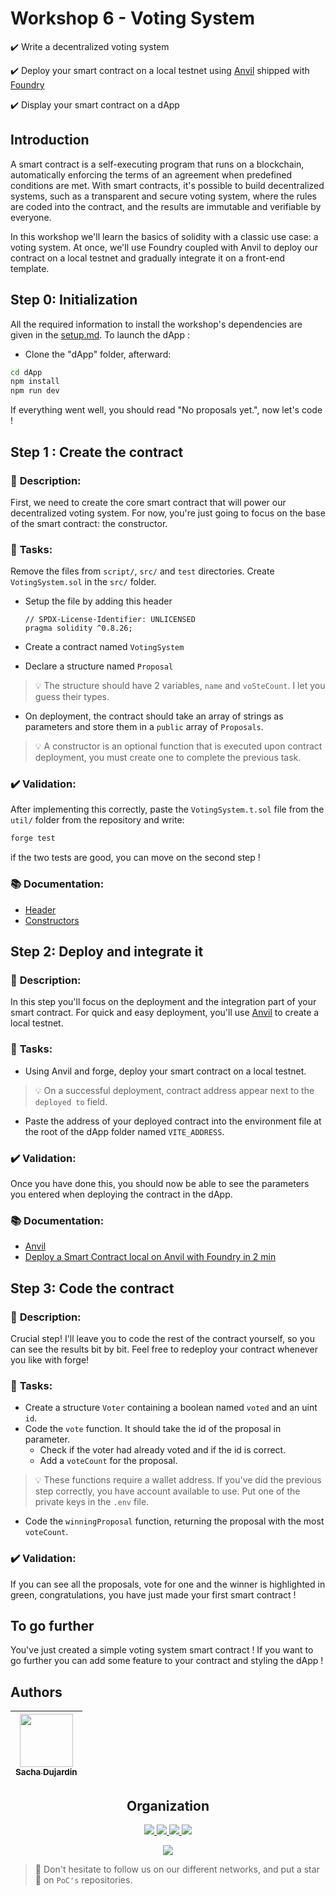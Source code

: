 # Workshop 6 - Voting System

✔️ Write a decentralized voting system

✔️ Deploy your smart contract on a local testnet using [Anvil](https://book.getfoundry.sh/anvil/) shipped with [Foundry](https://book.getfoundry.sh/)

✔️ Display your smart contract on a dApp

## Introduction

A smart contract is a self-executing program that runs on a blockchain, automatically enforcing the terms of an agreement when predefined conditions are met. With smart contracts, it's possible to build decentralized systems, such as a transparent and secure voting system, where the rules are coded into the contract, and the results are immutable and verifiable by everyone.

In this workshop we'll learn the basics of solidity with a classic use case: a voting system. At once, we'll use Foundry coupled with Anvil to deploy our contract on a local testnet and gradually integrate it on a front-end template.

## Step 0: Initialization

All the required information to install the workshop's dependencies are given in the [setup.md](./setup.md). To launch the dApp :

- Clone the "dApp" folder, afterward:

```bash
cd dApp
npm install
npm run dev
```

If everything went well, you should read "No proposals yet.", now let's code !

## Step 1 : Create the contract

### 📑 **Description**:

First, we need to create the core smart contract that will power our decentralized voting system. For now, you're just going to focus on the base of the smart contract: the constructor.

### 📌 **Tasks**:

Remove the files from `script/`, `src/` and `test` directories. Create `VotingSystem.sol` in the `src/` folder.

- Setup the file by adding this header
  ```solidity
  // SPDX-License-Identifier: UNLICENSED
  pragma solidity ^0.8.26;
  ```

- Create a contract named `VotingSystem`
- Declare a structure named `Proposal`
>💡 The structure should have 2 variables, `name` and `voSteCount`. I let you guess their types.

- On deployment, the contract should take an array of strings as parameters and store them in a `public` array of `Proposals`.
>💡 A constructor is an optional function that is executed upon contract deployment, you must create one to complete the previous task.

### ✔️ **Validation**:

After implementing this correctly, paste the `VotingSystem.t.sol` file from the `util/` folder from the repository and write:

```bash
forge test
```

if the two tests are good, you can move on the second step !

### 📚 **Documentation**:

- [Header](https://docs.soliditylang.org/en/latest/layout-of-source-files.html)
- [Constructors](https://docs.soliditylang.org/en/v0.8.27/contracts.html#constructors)

## Step 2: Deploy and integrate it

### 📑 **Description**:

In this step you'll focus on the deployment and the integration part of your smart contract. For quick and easy deployment, you'll use [Anvil](https://book.getfoundry.sh/anvil/) to create a local testnet.

### 📌 **Tasks**:

- Using Anvil and forge, deploy your smart contract on a local testnet.
>💡 On a successful deployment, contract address appear next to the `deployed to` field.

- Paste the address of your deployed contract into the environment file at the root of the dApp folder named `VITE_ADDRESS`.

### ✔️ **Validation**:

Once you have done this, you should now be able to see the parameters you entered when deploying the contract in the dApp.

### 📚 **Documentation**:

-  [Anvil](https://book.getfoundry.sh/anvil/)
-  [Deploy a Smart Contract local on Anvil with Foundry in 2 min](https://youtu.be/e5QmJaamdPE)

## Step 3: Code the contract

### 📑 **Description**:

Crucial step! I'll leave you to code the rest of the contract yourself, so you can see the results bit by bit. Feel free to redeploy your contract whenever you like with forge!

### 📌 **Tasks**:

- Create a structure `Voter` containing a boolean named `voted` and an uint `id`.
- Code the `vote` function. It should take the id of the proposal in parameter.
    - Check if the voter had already voted and if the id is correct.
    - Add a `voteCount` for the proposal.

> 💡 These functions require a wallet address. If you've did the previous step correctly, you have account available to use. Put one of the private keys in the `.env` file.

- Code the `winningProposal` function, returning the proposal with the most `voteCount`.

### ✔️ **Validation**:

If you can see all the proposals, vote for one and the winner is highlighted in green, congratulations, you have just made your first smart contract !

## To go further

You've just created a simple voting system smart contract ! If you want to go further you can add some feature to your contract and styling the dApp !

## Authors

| [<img src="https://github.com/Sacharbon.png?size=85" width=85><br><sub>Sacha Dujardin</sub>](https://github.com/Sacharbon) |
| :------------------------------------------------------------------------------------------------------------------------: |
<h2 align=center>
Organization
</h2>

<p align='center'>
    <a href="https://www.linkedin.com/company/pocinnovation/mycompany/">
        <img src="https://img.shields.io/badge/LinkedIn-0077B5?style=for-the-badge&logo=linkedin&logoColor=white">
    </a>
    <a href="https://www.instagram.com/pocinnovation/">
        <img src="https://img.shields.io/badge/Instagram-E4405F?style=for-the-badge&logo=instagram&logoColor=white">
    </a>
    <a href="https://twitter.com/PoCInnovation">
        <img src="https://img.shields.io/badge/Twitter-1DA1F2?style=for-the-badge&logo=twitter&logoColor=white">
    </a>
    <a href="https://discord.com/invite/Yqq2ADGDS7">
        <img src="https://img.shields.io/badge/Discord-7289DA?style=for-the-badge&logo=discord&logoColor=white">
    </a>
</p>
<p align=center>
    <a href="https://www.poc-innovation.fr/">
        <img src="https://img.shields.io/badge/WebSite-1a2b6d?style=for-the-badge&logo=GitHub Sponsors&logoColor=white">
    </a>
</p>

> 🚀 Don't hesitate to follow us on our different networks, and put a star 🌟 on `PoC's` repositories.
